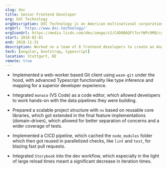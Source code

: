 ```yaml
---
slug: dxc
title: Senior Frontend Developer
org: DXC Technology
orgDescription: DXC Technology is an American multinational corporation that provides B2B IT services.
orgUrl: 'https://www.dxc.technology/'
orgIconUrl: https://media.licdn.com/dms/image/v2/C4D0BAQFt7orYWPc9MQ/company-logo_100_100/company-logo_100_100/0/1630537692227/dxctechnology_logo?e=1733356800&v=beta&t=r-HdBH5pnVN_pY9BdLx27y123tDU3VrNcd2JtFlnTzc
start: 2018-02-01
end: 2018-11-31
description: Worked on a team of 8 frontend developers to create an Angular app to control and configure every aspect of a car factory.
tech: [angular, bootstrap, typescript]
location: Stuttgart, DE
remote: true
---
```


- Implemented a web-worker based Git client using `wasm-git` under the hood, with advanced Typescript functionality like type inference and mapping for a superior developer experience.

- Integrated `monaco` (VS Code) as a code editor, which allowed developers to work hands-on with the data pipelines they were building.

- Prepared a scalable project structure with `nx` based on reusable core libraries, which got extended in the final feature implementations (domain-driven), which allowed for better separation of concerns and a wider coverage of tests.

- Implemented a CICD pipeline, which cached the `node_modules` folder which then got reused in parallelized checks, like `lint` and `test`, for blazing fast pull requests.

- Integrated `Storybook` into the dev workflow, which especially in the light of large reload times meant a significant decrease in iteration times.
